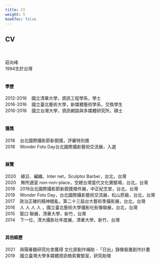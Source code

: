 ```yaml
---
title: CV
weight: 5
bookToc: false
---
```

## **CV**
&NewLine;  
&NewLine;  
莊向峰  
1994生於台灣
&NewLine;  
&NewLine;  
&NewLine;  
#### 學歷  
2012-2016&nbsp;&nbsp;&nbsp;&nbsp;國立清華大學，資訊工程學系，學士  
2016-2016&nbsp;&nbsp;&nbsp;&nbsp;國立臺北藝術大學，新媒體藝術學系，交換學生  
2016-2018&nbsp;&nbsp;&nbsp;&nbsp;國立台灣大學，資訊網路與多媒體研究所，碩士  
&NewLine;  
&NewLine;  
#### 獲獎  
2018&nbsp;&nbsp;&nbsp;&nbsp;台北國際攝影節新銳獎，評審特別獎  
2018&nbsp;&nbsp;&nbsp;&nbsp;Wonder Foto Day台北國際攝影藝術交流展，入選  
&NewLine;  
&NewLine;  
#### 展覽  
2020&nbsp;&nbsp;&nbsp;&nbsp;綠豆、編織、Inter net，Sculptor Barber，台北，台灣  
2020&nbsp;&nbsp;&nbsp;&nbsp;無所適室 non-non-place，空總台灣當代文化實驗場，台北，台灣  
2019&nbsp;&nbsp;&nbsp;&nbsp;2018台北國際攝影節新銳獎徵件展，中正紀念堂，台北，台灣  
2019&nbsp;&nbsp;&nbsp;&nbsp;Wonder Foto Day，台北國際攝影藝術交流展，松山菸廠，台北，台灣  
2017&nbsp;&nbsp;&nbsp;&nbsp;政治正確的精神錯亂，第二十三屆台大藝術季攝影展，台北，台灣  
2016&nbsp;&nbsp;&nbsp;&nbsp;人 人 人 人 ，國立臺北藝術大學攝影社影像聯展，台北，台灣  
2015&nbsp;&nbsp;&nbsp;&nbsp;窗口 聯展，清華大學，新竹，台灣  
2014&nbsp;&nbsp;&nbsp;&nbsp;下一位，清大攝影社年度展，清華大學，新竹，台灣  
&NewLine;  
&NewLine;  
#### 其他經歷  
2021&nbsp;&nbsp;&nbsp;&nbsp;與陽春麵研究社舍獲得 文化部創作補助 -「日出」錄像裝置創作計畫  
2019&nbsp;&nbsp;&nbsp;&nbsp;國立臺灣大學多媒體資訊檢索實驗室，研究助理